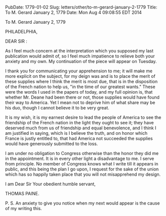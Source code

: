 PubDate: 1779-01-02
Slug: letters/other/to-m-gerard-january-2-1779
Title: To M. Gerard  January 2, 1779
Date: Mon Aug  4 09:08:55 EDT 2014

   To M. Gerard  January 2, 1779

   PHILADELPHIA,

   DEAR SIR :

   As I feel much concern at the interpretation which you supposed my last
   publication would admit of, so I feel much impatience to relieve both your
   anxiety and my own. My continuation of the piece will appear on Tuesday.

   I thank you for communicating your apprehension to me; it will make me
   more explicit on the subject, for my deign was and is to place the merit
   of these supplies where I think the merit is most due, that is in the
   disposition of the French nation to help us, "in the time of our greatest
   wants." These were the words I used in the papers of today, and my full
   opinion is, that whether Mr. Deane had been there or not, those supplies
   would have found their way to America. Yet I mean not to deprive him of
   what share may be his duo, though I cannot believe it to be very great.

   It is my wish, it is my earnest desire to lead the people of America to
   see the friendship of the French nation in the light they ought to see it;
   they have deserved much from us of friendship and equal benevolence, and I
   think I am justified in saying, which is I believe the truth, and on honor
   which France is justly entitled to, that had America not succeeded the
   supplies would have generously submitted to the loss.

   I am under no obligation to Congress otherwise than the honor they did me
   in the appointment. It is in every other light a disadvantage to me. I
   serve from principle. No member of Congress knows what I write till it
   appears in public, and this being the plan I go upon, I request for the
   sake of the union which has so happily taken place that you will not
   misapprehend my design.

   I am Dear Sir Your obedient humble servant,

   THOMAS PAINE.

   P. S. An anxiety to give you notice when my next would appear is the cause
   of my writing this.

    
